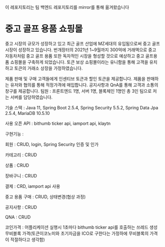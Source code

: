 이 레포지토리는 팀 백엔드 레포지토리를 mirror를 통해 옮겨왔습니다

# 중고 골프 용품 쇼핑몰
중고 시장의 규모가 성장하고 있고 최근 골프 산업에 MZ세대의 유입됨으로써 중고 골프 시장이 성장하고 있습니다. 번개장터의 2021년 1~9월까지 300억에 거래액으로 중고 자동차처럼 중고 골프 용품 또한 독자적인 시장을 형성할 것으로 예상하고 중고 골프용품 쇼핑몰을 구축하게 되었습니다. 토큰 보상 쇼핑몰이라는 유니함을 통해 고객을 유치하고 토큰의 거래소 상장을 가정하였습니다.

제품 판매 및 구매 고객들에게 인센티브 토큰과 할인 토큰을 제공합니다.
제품을 판매하는 유저와 협의를 통해 적정가격에 매입합니다.
공지사항과 QnA를 통해 고객과 소통의 창구를 제공합니다.
팀원 : 프론트엔드 1명, 서버 1명, 블록체인 1명인 총 3인 팀으로 저는 서버를 담당하였습니다.

기술 스택 : Java 11, Spring Boot 2.5.4, Spring Security 5.5.2, Spring Data Jpa 2.5.4, MariaDB 10.5.10

사용 오픈 API : bithumb ticker api, iamport api, klaytn

구현기능 :

회원 : CRUD, login, Spring Security 인증 및 인가

카테고리 : CRUD

상품 : CRUD

장바구니 : CRUD

결제 : CRD, iamport api 사용

중고 용품 구매 : CRUD, 상태변경(협상 과정) 

공지사항 : CRUD

QNA : CRUD

코인가격 : 어플리케이션 실행시 1초마다 bithumb ticker api를 호출하는 쓰레드 생성   
          무비블록 가격(토큰이코노미와 초기자금을 ICO로 구한다는 가정하에 무비블록의 가격이 적절하다고 생각함)
